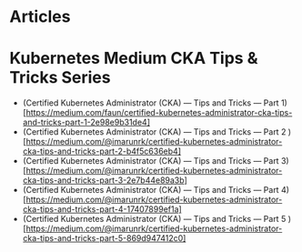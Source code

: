 # Articles 

# Kubernetes Medium CKA Tips & Tricks Series
- (Certified Kubernetes Administrator (CKA) — Tips and Tricks — Part 1)[https://medium.com/faun/certified-kubernetes-administrator-cka-tips-and-tricks-part-1-2e98e9b31de4]
- (Certified Kubernetes Administrator (CKA) — Tips and Tricks — Part 2
)[https://medium.com/@imarunrk/certified-kubernetes-administrator-cka-tips-and-tricks-part-2-b4f5c636eb4]
- (Certified Kubernetes Administrator (CKA) — Tips and Tricks — Part 3)[https://medium.com/@imarunrk/certified-kubernetes-administrator-cka-tips-and-tricks-part-3-2e7b44e89a3b]
- (Certified Kubernetes Administrator (CKA) — Tips and Tricks — Part 4)[https://medium.com/@imarunrk/certified-kubernetes-administrator-cka-tips-and-tricks-part-4-17407899ef1a]
- (Certified Kubernetes Administrator (CKA) — Tips and Tricks — Part 5
)[https://medium.com/@imarunrk/certified-kubernetes-administrator-cka-tips-and-tricks-part-5-869d947412c0]
